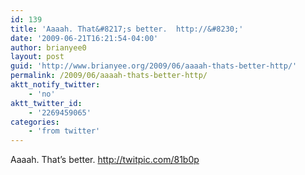 ```yaml
---
id: 139
title: 'Aaaah. That&#8217;s better.  http://&#8230;'
date: '2009-06-21T16:21:54-04:00'
author: brianyee0
layout: post
guid: 'http://www.brianyee.org/2009/06/aaaah-thats-better-http/'
permalink: /2009/06/aaaah-thats-better-http/
aktt_notify_twitter:
    - 'no'
aktt_twitter_id:
    - '2269459065'
categories:
    - 'from twitter'
---
```


Aaaah. That’s better. <http://twitpic.com/81b0p>
